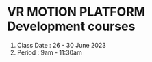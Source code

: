 # VR MOTION PLATFORM Development courses

  1. Class Date : 26 - 30 June 2023
  2. Period : 9am - 11:30am
